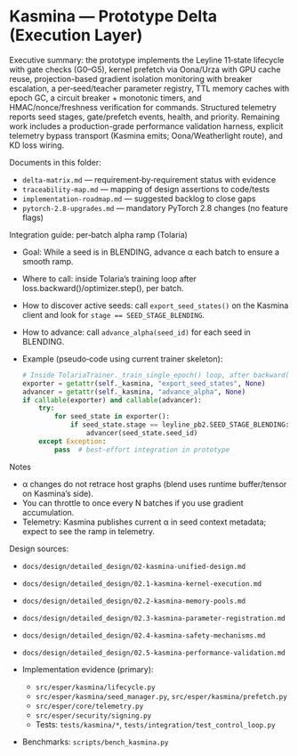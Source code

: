 # Kasmina — Prototype Delta (Execution Layer)

Executive summary: the prototype implements the Leyline 11‑state lifecycle with gate checks (G0–G5), kernel prefetch via Oona/Urza with GPU cache reuse, projection-based gradient isolation monitoring with breaker escalation, a per‑seed/teacher parameter registry, TTL memory caches with epoch GC, a circuit breaker + monotonic timers, and HMAC/nonce/freshness verification for commands. Structured telemetry reports seed stages, gate/prefetch events, health, and priority. Remaining work includes a production-grade performance validation harness, explicit telemetry bypass transport (Kasmina emits; Oona/Weatherlight route), and KD loss wiring.

Documents in this folder:
- `delta-matrix.md` — requirement‑by‑requirement status with evidence
- `traceability-map.md` — mapping of design assertions to code/tests
- `implementation-roadmap.md` — suggested backlog to close gaps
- `pytorch-2.8-upgrades.md` — mandatory PyTorch 2.8 changes (no feature flags)

Integration guide: per‑batch alpha ramp (Tolaria)
- Goal: While a seed is in BLENDING, advance α each batch to ensure a smooth ramp.
- Where to call: inside Tolaria’s training loop after loss.backward()/optimizer.step(), per batch.
- How to discover active seeds: call `export_seed_states()` on the Kasmina client and look for `stage == SEED_STAGE_BLENDING`.
- How to advance: call `advance_alpha(seed_id)` for each seed in BLENDING.
- Example (pseudo‑code using current trainer skeleton):
  
  ```python
  # Inside TolariaTrainer._train_single_epoch() loop, after backward()/step()
  exporter = getattr(self._kasmina, "export_seed_states", None)
  advancer = getattr(self._kasmina, "advance_alpha", None)
  if callable(exporter) and callable(advancer):
      try:
          for seed_state in exporter():
              if seed_state.stage == leyline_pb2.SEED_STAGE_BLENDING:
                  advancer(seed_state.seed_id)
      except Exception:
          pass  # best-effort integration in prototype
  ```

Notes
- α changes do not retrace host graphs (blend uses runtime buffer/tensor on Kasmina’s side).
- You can throttle to once every N batches if you use gradient accumulation.
- Telemetry: Kasmina publishes current α in seed context metadata; expect to see the ramp in telemetry.

Design sources:
- `docs/design/detailed_design/02-kasmina-unified-design.md`
- `docs/design/detailed_design/02.1-kasmina-kernel-execution.md`
- `docs/design/detailed_design/02.2-kasmina-memory-pools.md`
- `docs/design/detailed_design/02.3-kasmina-parameter-registration.md`
- `docs/design/detailed_design/02.4-kasmina-safety-mechanisms.md`
- `docs/design/detailed_design/02.5-kasmina-performance-validation.md`

- Implementation evidence (primary):
  - `src/esper/kasmina/lifecycle.py`
  - `src/esper/kasmina/seed_manager.py`, `src/esper/kasmina/prefetch.py`
  - `src/esper/core/telemetry.py`
  - `src/esper/security/signing.py`
  - Tests: `tests/kasmina/*`, `tests/integration/test_control_loop.py`
- Benchmarks: `scripts/bench_kasmina.py`
